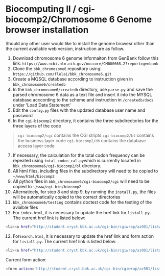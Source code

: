 # Biocomputing II / cgi-biocomp2/Chromosome 6 Genome browser installation

Should any other user would like to install the genome browesr other than the current available web version, instruction are as follow.

1. Download chromosome 6 genome informaiton from GenBank follow this link: ```https://www.ncbi.nlm.nih.gov/nuccore/CM000668.2?report=genbank```
2. Clone the ```bbk_chromosome6``` repository using ```https://github.com/flolai/bbk_chromosome6.git```
3. Create a MQSQL database according to instruction given in ```bbk_chromosome6/createdb```
4. In the ```bbk_chromosome6/createdb``` directory, use ```parse.py``` and save the parsed chromosome 6 data as a text file and insert it into the MYSQL database acccording to the scheme and instruction in ```/createdb/docs``` under 'Load Data Statement'
5. Edit the ```config.py``` files with the updated database user name and password
6. In the ```cgi-biocomp2``` directory, it contains the three subdirectories for the three layers of the code
 > ```cgi-biocomp2/cgi``` contains the CGI stripts
 > ```cgi-biocomp2/bl``` contains the business layer code
 > ```cgi-biocomp2/db``` contains the database access layer code
7. If necessary, the calculation for the total codon frequency can be repeated using ```total_codon_cal.py```which is currently located in ```bbk_chromosome6/cgi-biocomp2/bl``` directory.
8. All html files, including files in the subdirectory will need to be copied to ```~/www/html/biocomp2```
9. All python files in ```bbk_chromosome6/cgi-biocomp2/cgi``` will need to be copied to ```~/www/cgi-bin/biocomp2```
10. Alternaticely, for step 8 and step 9, by running the ```install.py```, the files will be automatically copied to the correct directories
10. ```bbk_chromosome6/testing``` contains doctest code for the testing of the avialble files
11. For ```index.html```, it is necessary to update the href link for ```listall.py```. The current href link is listed below:
```sh
<li><a href="http://student.cryst.bbk.ac.uk/cgi-bin/cgiwrap/az001/listall.py"><i class="fas fa-th-list"></i> Gene Summary</a></li>
```
12. For```search.html```, it is necessary to update the href link and form action for ```listall.py```.  The current href link is listed below:
```sh
<li><a href="http://student.cryst.bbk.ac.uk/cgi-bin/cgiwrap/az001/listall.py"><i class="fas fa-th-list"></i> Gene Summary</a></li>
```
Current form action:
```sh
<form action='http://student.cryst.bbk.ac.uk/cgi-bin/cgiwrap/az001/listall.py' method='get'>
```